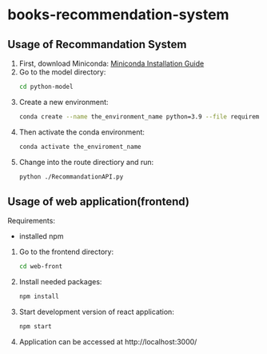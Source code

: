 # books-recommendation-system

## Usage of Recommandation System

1. First, download Miniconda: [Miniconda Installation Guide](https://docs.anaconda.com/free/miniconda/)
2. Go to the model directory:
   ```bash
   cd python-model
4. Create a new environment:
   ```bash
   conda create --name the_environment_name python=3.9 --file requirements.txt
5. Then activate the conda environment:
   ```bash
   conda activate the_enviroment_name
6. Change into the route directiory and run:
   ```bash
   python ./RecommandationAPI.py

## Usage of web application(frontend)

Requirements:
- installed npm

1. Go to the frontend directory:
   ```bash
   cd web-front
2. Install needed packages:
   ```bash
   npm install
3. Start development version of react application:
   ```bash
   npm start
4. Application can be accessed at http://localhost:3000/
